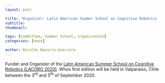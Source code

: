 ```yaml
---
layout: post

title: "Organizer: Latin American Summer School on Cognitive Robotics (LACORO 2020)"
subtitle: 
thumbnail: 

tags: [Committee, Summer School, organization]
categories: [news]

author: Nicolás Navarro-Guerrero
---
```


Funder and Organizer of the <a href="https://www.lacoro.org/" target="_blank">Latin American Summer School on Cognitive Robotics (LACORO 2020)</a>. Whos first edition will be held in Valparaiso, Chile between the 3<sup>rd</sup> and 5<sup>th</sup> of September 2020.

<!--more-->

